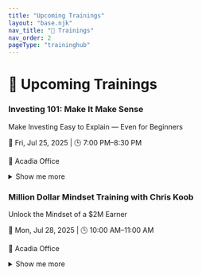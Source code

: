 ```yaml
---
title: "Upcoming Trainings"
layout: "base.njk"
nav_title: "📅 Trainings"
nav_order: 2
pageType: "traininghub"
---
```

# 📅 Upcoming Trainings

<div class="grid sm:grid-cols-1 md:grid-cols-2 lg:grid-cols-2 gap-6">
<div class="searchable border border-gray-200 rounded-lg bg-white shadow-sm p-4 mb-6">
  <h3 class="text-lg font-semibold text-gray-500 mb-1">Investing 101: Make It Make Sense</h3>
  <p class="text-sm text-gray-700 italic mb-2">Make Investing Easy to Explain — Even for Beginners</p>
  <p class="text-sm text-gray-600">📅 Fri, Jul 25, 2025 | 🕒 7:00 PM–8:30 PM</p>
  <p class="text-sm text-gray-600">📍 Acadia Office</p>
  <details class="mt-2">
    <summary class="text-blue-600 cursor-pointer">Show me more</summary>
    <div class="mt-2 text-sm space-y-2">
      <p><strong>About this:</strong> Join us at the Acadia Office for a practical, in-person training session that will help you explain investments with confidence. Learn how to break down complex concepts into everyday language your clients and teammates will actually understand.</p>
      <p><strong>Benefits:</strong> You’ll walk away with simple ways to talk about investing, tools to build client trust, and a stronger foundation for helping your team grow their financial confidence.</p>
      <p><strong>Learn:</strong> How to introduce investing in a way clients can relate to, What compounding, risk, diversification, and inflation really mean, How to avoid emotional investing and stick to long-term goals</p>
      <p><strong>Why It Matters:</strong> When you know how to explain things clearly, clients trust you faster and your confidence soars.</p>
      <p><strong>CTA:</strong> Show up early, bring your notebook, and leave ready to explain investments like a pro.</p>
      <p><strong>Tags:</strong> investing, team training, client communication</p>
      <p><strong>Team SMS:</strong><br><code>REMINDER: 'Investing 101' is this Friday @ 7PM (Acadia Office). Come ready to learn how to explain investing clearly and build trust with clients. Show up early!</code></p>
      <p><strong>Client SMS:</strong><br><code>Hey! We're hosting an investing basics session at the office this Friday at 7PM. Want to come see how we teach clients about growing their money? Great way to learn what we do.</code></p>
      <p><strong>Social:</strong><br><code>📢 Want to make investing easy to explain? Join us Friday at 7PM at the Acadia Office for a hands-on team training. Learn how to break down investing into simple, relatable language. Grow your confidence and help more clients! 💼📈 #TeamTraining #InvestingMadeSimple</code></p>
    </div>
  </details>
</div>
<div class="searchable border border-gray-200 rounded-lg bg-white shadow-sm p-4 mb-6">
  <h3 class="text-lg font-semibold text-gray-500 mb-1">Million Dollar Mindset Training with Chris Koob</h3>
  <p class="text-sm text-gray-700 italic mb-2">Unlock the Mindset of a $2M Earner</p>
  <p class="text-sm text-gray-600">📅 Mon, Jul 28, 2025 | 🕒 10:00 AM–11:00 AM</p>
  <p class="text-sm text-gray-600">📍 Acadia Office</p>
  <details class="mt-2">
    <summary class="text-blue-600 cursor-pointer">Show me more</summary>
    <div class="mt-2 text-sm space-y-2">
      <p><strong>About this:</strong> Join us for an in-person mindset session with Chris Koob, one of the top leaders in the business. This is your chance to hear firsthand how a $2M earner thinks, builds, and leads.</p>
      <p><strong>Benefits:</strong> Learn the mental strategies and leadership principles that drive massive team growth and success.</p>
      <p><strong>Learn:</strong> Discover the mindset that drives million-dollar results, Learn how to build and lead a winning team culture, Apply proven leadership habits from top earners</p>
      <p><strong>Why It Matters:</strong> If someone else can do it, so can you — but only if you learn to think like they do.</p>
      <p><strong>CTA:</strong> Show up early and come ready to absorb what it really takes to level up.</p>
      <p><strong>Tags:</strong> Mindset, Inspiration, Leadership</p>
      <p><strong>Team SMS:</strong><br><code>Don’t miss today’s mindset session with Chris Koob — a $2M earner with a massive team. Be in the room. 10AM sharp at Acadia Office!</code></p>
      <p><strong>Client SMS:</strong><br><code>Hey! We’re having a top industry leader, Chris Koob, speak in our office today. Come check out how we help people grow — it's worth seeing.</code></p>
      <p><strong>Social:</strong><br><code>Today's the day! $2M earner Chris Koob is speaking live at Acadia Office. If you're serious about growth, get in the room. Mindset training starts at 10AM — come ready to level up. #Leadership #TeamGrowth #MindsetMonday</code></p>
    </div>
  </details>
</div>
</div>